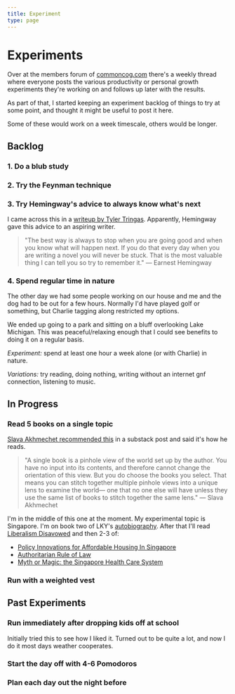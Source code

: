 ```yaml
---
title: Experiment
type: page
---
```


# Experiments

Over at the members forum of [commoncog.com](https://commoncog.com/blog/) there's a
weekly thread where everyone posts the various productivity or personal growth
experiments they're working on and follows up later with the results.

As part of that, I started keeping an experiment backlog of things to try at
some point, and thought it might be useful to post it here.

Some of these would work on a week timescale, others would be longer.

## Backlog
### 1. Do a blub study
### 2. Try the Feynman technique
### 3. Try Hemingway's advice to always know what's next
I came across this in a [writeup by Tyler
Tringas](https://medium.com/personal-growth/hemingway-on-coding-3cffc43c61e).
Apparently, Hemingway gave this advice to an aspiring writer.

> "The best way is always to stop when you are going good and when you know
> what will happen next. If you do that every day when you are writing a novel
> you will never be stuck. That is the most valuable thing I can tell you so
> try to remember it." — Earnest Hemingway

### 4. Spend regular time in nature
The other day we had some people working on our house and me and the dog had to
be out for a few hours. Normally I'd have played golf or something, but Charlie tagging along restricted my options.

We ended up going to a park and sitting on a bluff overlooking Lake Michigan.
This was peaceful/relaxing enough that I could see benefits to doing it on a
regular basis.

*Experiment:* spend at least one hour a week alone (or with Charlie) in nature. 

*Variations:* try reading, doing nothing, writing without an internet
gnf
connection, listening to music.

## In Progress
### **Read 5 books on a single topic**

[Slava Akhmechet recommended this](https://www.spakhm.com/p/how-i-read) in a
substack post and said it's how he reads.

> "A single book is a pinhole view of the world set up by the author. You have
> no input into its contents, and therefore cannot change the orientation of
> this view. But you do choose the books you select. That means you can stitch
> together multiple pinhole views into a unique lens to examine the world— one
> that no one else will have unless they use the same list of books to stitch
> together the same lens." — Slava Akhmechet

I'm in the middle of this one at the moment. My experimental topic
is Singapore. I'm on book two of LKY's [autobiography](https://www.amazon.com/Third-World-First-Singapore-1965-2000/dp/0060197765). After that I'll read [Liberalism Disavowed](https://www.amazon.com/Liberalism-Disavowed-Communitarianism-Capitalism-Singapore/dp/1501713442) and then 2-3 of:

- [Policy Innovations for Affordable Housing In Singapore](https://www.amazon.com/Policy-Innovations-Affordable-Housing-Singapore/dp/3319753487)
- [Authoritarian Rule of Law](https://www.amazon.com/gp/product/B00866GYDW/ref=x_gr_w_glide_sin?caller=Goodreads&callerLink=https%3A%2F%2Fwww.goodreads.com%2Fbook%2Fshow%2F13832316-authoritarian-rule-of-law&tag=x_gr_w_glide_sin-20)
- [Myth or Magic: the Singapore Health Care System](https://www.goodreads.com/book/show/18401211-myth-or-magic---the-singapore-healthcare-system)
### Run with a weighted vest

## Past Experiments
### Run immediately after dropping kids off at school
Initially tried this to see how I liked it. Turned out to be quite a lot, and
now I do it most days weather cooperates.
### Start the day off with 4-6 Pomodoros
### Plan each day out the night before
